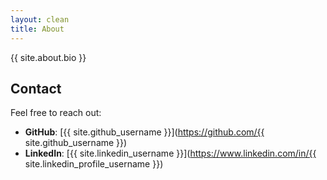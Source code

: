 ```yaml
---
layout: clean
title: About
---
```


{{ site.about.bio }}

## Contact

Feel free to reach out:

- **GitHub**: [{{ site.github_username }}](https://github.com/{{ site.github_username }})
- **LinkedIn**: [{{ site.linkedin_username }}](https://www.linkedin.com/in/{{ site.linkedin_profile_username }})
